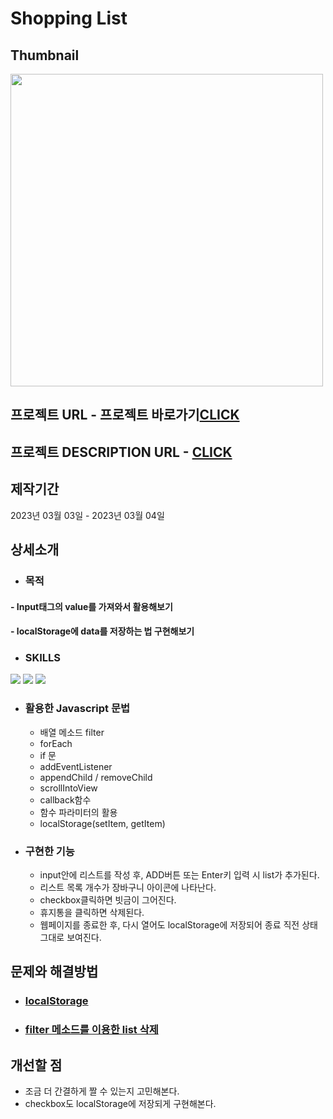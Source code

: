 # Shopping List

## Thumbnail
<img src="https://github.com/JuhyunjaceLee/Javascript-Projects/assets/94448281/2bb43abe-f20c-44f4-90fe-3737edf7e073" width="500" />

## 프로젝트 URL - 프로젝트 바로가기<a href="https://to-buy-lists.netlify.app">CLICK</a>

## 프로젝트 DESCRIPTION URL - <a href="https://desert-edam-bea.notion.site/Shopping-List-498216a296dd4781a04a60c22574613a">CLICK</a>

## 제작기간
2023년 03월 03일 - 2023년 03월 04일

## 상세소개
* ### 목적
#### - Input태그의 value를 가져와서 활용해보기
#### - localStorage에 data를 저장하는 법 구현해보기
* ### SKILLS
<div>
  <img src="https://img.shields.io/badge/HTML5-E34F26?style=flat&logo=HTML5&logoColor=white" />
  <img src="https://img.shields.io/badge/CSS3-1572B6?style=flat&logo=CSS3&logoColor=white" />
  <img src="https://img.shields.io/badge/JAVASCRIPT-F7DF1E?style=flat&logo=JAVASCRIPT&logoColor=black" />
</div>

* ### 활용한 Javascript 문법
  - 배열 메소드 filter
  - forEach
  - if 문
  - addEventListener
  - appendChild / removeChild
  - scrollIntoView
  - callback함수
  - 함수 파라미터의 활용
  - localStorage(setItem, getItem)
  
* ### 구현한 기능
  - input안에 리스트를 작성 후, ADD버튼 또는 Enter키 입력 시 list가 추가된다.
  - 리스트 목록 개수가 장바구니 아이콘에 나타난다.
  - checkbox클릭하면 빗금이 그어진다.
  - 휴지통을 클릭하면 삭제된다.
  - 웹페이지를 종료한 후, 다시 열어도 localStorage에 저장되어 종료 직전 상태 그대로 보여진다.

## 문제와 해결방법
* ### <a href="https://desert-edam-bea.notion.site/localStorage-19e18d0b929647b4857f66b8e1000cfd?pvs=4">localStorage</a>
* ### <a href="https://desert-edam-bea.notion.site/83c249f3a26c4d4ab8797e986761bf16?pvs=4">filter 메소드를 이용한 list 삭제</a>

## 개선할 점
* 조금 더 간결하게 짤 수 있는지 고민해본다.
* checkbox도 localStorage에 저장되게 구현해본다.

